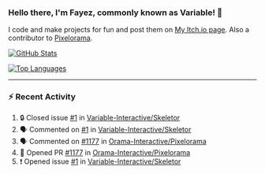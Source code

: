 ### Hello there, I'm Fayez, commonly known as Variable! 👋
I code and make projects for fun and post them on [My Itch.io page](https://variable-industries.itch.io/). Also a contributor to [Pixelorama](https://github.com/Orama-Interactive/Pixelorama).

[![GitHub Stats](https://github-readme-stats.vercel.app/api/?username=Variable-ind&show_icons=true&theme=merko)](https://github.com/anuraghazra/github-readme-stats)

[![Top Languages](https://github-readme-stats.vercel.app/api/top-langs/?username=Variable-ind&layout=compact&theme=merko)](https://github.com/anuraghazra/github-readme-stats)

---

### :zap: Recent Activity

<!--START_SECTION:activity-->
1. 🔒 Closed issue [#1](https://github.com/Variable-Interactive/Skeletor/issues/1) in [Variable-Interactive/Skeletor](https://github.com/Variable-Interactive/Skeletor)
2. 🗣 Commented on [#1](https://github.com/Variable-Interactive/Skeletor/issues/1#issuecomment-2661548506) in [Variable-Interactive/Skeletor](https://github.com/Variable-Interactive/Skeletor)
3. 🗣 Commented on [#1177](https://github.com/Orama-Interactive/Pixelorama/pull/1177#issuecomment-2660868172) in [Orama-Interactive/Pixelorama](https://github.com/Orama-Interactive/Pixelorama)
4. 💪 Opened PR [#1177](https://github.com/Orama-Interactive/Pixelorama/pull/1177) in [Orama-Interactive/Pixelorama](https://github.com/Orama-Interactive/Pixelorama)
5. ❗ Opened issue [#1](https://github.com/Variable-Interactive/Skeletor/issues/1) in [Variable-Interactive/Skeletor](https://github.com/Variable-Interactive/Skeletor)
<!--END_SECTION:activity-->

<!--
**Variable-ind/Variable-ind** is a ✨ _special_ ✨ repository because its `README.md` (this file) appears on your GitHub profile.

Here are some ideas to get you started:
- 🌱 I’m currently studying at ...
- 🔭 I’m currently working on ...
- 👯 I’m looking to collaborate on ...
- 🤔 I’m looking for help with ...
- 💬 Ask me about ...
- 📫 How to reach me: ...
- ⚡ Fun fact: ...
-->
